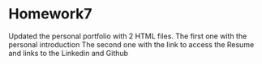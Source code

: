 # Homework7
Updated the personal portfolio with 2 HTML files.
The first one with the personal introduction
The second one with the link to access the Resume and links to the Linkedin and Github
